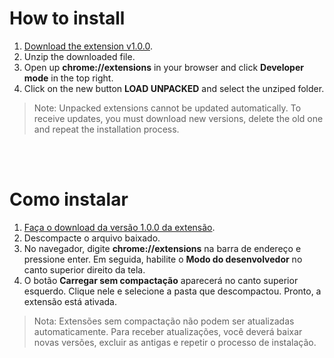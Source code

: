 # How to install

1. [Download the extension v1.0.0](https://github.com/daltonmenezes/stylish-hub/releases/download/v1.0.0/stylish-hub-v1.0.0.zip).
2. Unzip the downloaded file.
2. Open up __chrome://extensions__ in your browser and click __Developer mode__ in the top right.
3. Click on the new button __LOAD UNPACKED__ and select the unziped folder.

> Note: Unpacked extensions cannot be updated automatically. To receive updates, you must download new versions, delete the old one and repeat the installation process.

<br><br>

# Como instalar

1. [Faça o download da versão 1.0.0 da extensão](https://github.com/daltonmenezes/stylish-hub/releases/download/v1.0.0/stylish-hub-v1.0.0.zip).
2. Descompacte o arquivo baixado.
2. No navegador, digite __chrome://extensions__ na barra de endereço e pressione enter. Em seguida, habilite o __Modo do desenvolvedor__ no canto superior direito da tela.
3. O botão __Carregar sem compactação__ aparecerá no canto superior esquerdo. Clique nele e selecione a pasta que descompactou. Pronto, a extensão está ativada.

> Nota: Extensões sem compactação não podem ser atualizadas automaticamente. Para receber atualizações, você deverá baixar novas versões, excluir as antigas e repetir o processo de instalação.
